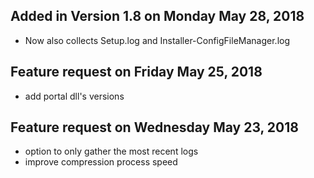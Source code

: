 Added in Version 1.8 on Monday May 28, 2018
----------------------------------------------------------
- Now also collects Setup.log and Installer-ConfigFileManager.log

Feature request on Friday May 25, 2018
----------------------------------------------------------
- add portal dll's versions

Feature request on Wednesday May 23, 2018
----------------------------------------------------------
- option to only gather the most recent logs
- improve compression process speed
